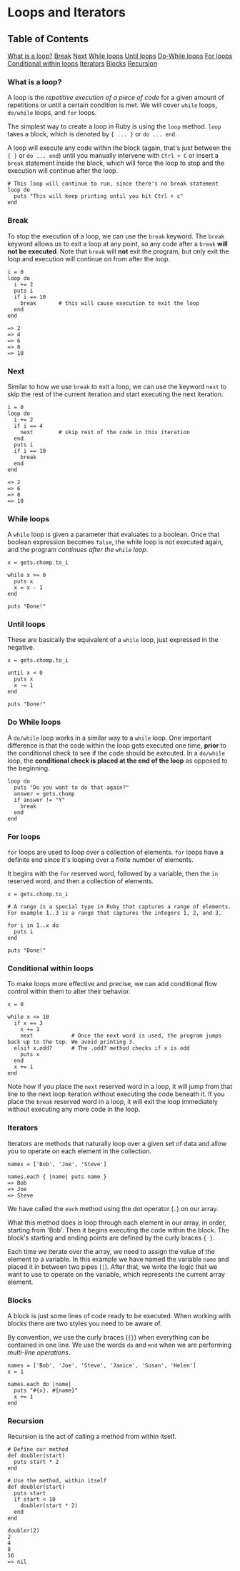 # Loops and Iterators

## Table of Contents
[What is a loop?](#what-is-a-loop)
[Break](#break)
[Next](#next)
[While loops](#while-loops)
[Until loops](#until-loops)
[Do-While loops](#do-while-loops)
[For loops](#do-while-loops)
[Conditional within loops](#conditional-within-loops)
[Iterators](#iterators)
[Blocks](#blocks)
[Recursion](#recursion)

### What is a loop?
A loop is the *repetitive execution of a piece of code* for a given amount of repetitions or until a certain condition is met. We will cover `while` loops, `do/while` loops, and `for` loops.

The simplest way to create a loop in Ruby is using the `loop` method. `loop` takes a block, which is denoted by `{ ... }` or `do ... end`. 

A loop will execute any code within the block (again, that's just between the `{ }` or `do ... end`) until you manually intervene with `Ctrl + C` or insert a `break` statement inside the block, which will force the loop to stop and the execution will continue after the loop.
```
# This loop will continue to run, since there's no break statement
loop do
  puts "This will keep printing until you hit Ctrl + c"
end
```
### Break
To stop the execution of a loop, we can use the `break` keyword. The `break` keyword allows us to exit a loop at any point, so any code after a `break` __will not be executed__. Note that `break` will __not__ exit the program, but only exit the loop and execution will continue on from after the loop.
```
i = 0
loop do
  i += 2
  puts i
  if i == 10
    break       # this will cause execution to exit the loop
  end
end

=> 2
=> 4
=> 6
=> 8
=> 10 
```
### Next
Similar to how we use `break` to exit a loop, we can use the keyword `next` to skip the rest of the current iteration and start executing the next iteration. 
```
i = 0
loop do
  i += 2
  if i == 4
    next        # skip rest of the code in this iteration
  end
  puts i
  if i == 10
    break
  end
end

=> 2
=> 6
=> 8
=> 10
```

### While loops
A `while` loop is given a parameter that evaluates to a boolean. Once that boolean expression becomes `false`, the while loop is not executed again, and the program *continues after the `while` loop*. 
```
x = gets.chomp.to_i

while x >= 0
  puts x
  x = x - 1
end

puts "Done!"
```
### Until loops
These are basically the equivalent of a `while` loop, just expressed in the negative.
```
x = gets.chomp.to_i

until x < 0
  puts x
  x -= 1
end

puts "Done!"
```
### Do While loops
A `do/while` loop works in a similar way to a `while` loop. One important difference is that the code within the loop gets executed one time, __prior__ to the conditional check to see if the code should be executed. In a `do/while` loop, the __conditional check is placed at the end of the loop__ as opposed to the beginning.
```
loop do
  puts "Do you want to do that again?"
  answer = gets.chomp
  if answer != "Y"
    break
  end
end
```
### For loops
`for` loops are used to loop over a collection of elements. `for` loops have a definite end since it's looping over a finite number of elements. 

It begins with the `for` reserved word, followed by a variable, then the `in` reserved word, and then a collection of elements. 
```
x = gets.chomp.to_i

# A range is a special type in Ruby that captures a range of elements. For example 1..3 is a range that captures the integers 1, 2, and 3.

for i in 1..x do
  puts i
end

puts "Done!"
```
### Conditional within loops
To make loops more effective and precise, we can add conditional flow control within them to alter their behavior.
```
x = 0

while x <= 10
  if x == 3
    x += 1
    next            # Once the next word is used, the program jumps back up to the top. We avoid printing 3.
  elsif x.odd?      # The .odd? method checks if x is odd
    puts x
  end
  x += 1
end
```
Note how if you place the `next` reserved word in a loop, it will jump from that line to the next loop iteration without executing the code beneath it. If you place the `break` reserved word in a loop, it will exit the loop immediately without executing any more code in the loop.

### Iterators
Iterators are methods that naturally loop over a given set of data and allow you to operate on each element in the collection.
```
names = ['Bob', 'Joe', 'Steve']

names.each { |name| puts name }
=> Bob
=> Joe
=> Steve
```
We have called the `each` method using the dot operator (`.`) on our array. 

What this method does is loop through each element in our array, in order, starting from 'Bob'. Then it begins executing the code within the block. The block's starting and ending points are defined by the curly braces `{ }`. 

Each time we iterate over the array, we need to assign the value of the element to a variable. In this example we have named the variable `name` and placed it in between two pipes (`|`). After that, we write the logic that we want to use to operate on the variable, which represents the current array element. 

### Blocks
A block is just some lines of code ready to be executed. When working with blocks there are two styles you need to be aware of. 

By convention, we use the curly braces (`{}`) when everything can be contained in one line. We use the words `do` and `end` when we are performing *multi-line operations*.
```
names = ['Bob', 'Joe', 'Steve', 'Janice', 'Susan', 'Helen']
x = 1

names.each do |name|
  puts "#{x}. #{name}"
  x += 1
end
```
### Recursion
Recursion is the act of calling a method from within itself. 
```
# Define our method
def doubler(start)
  puts start * 2
end

# Use the method, within itself
def doubler(start)
  puts start
  if start < 10
    doubler(start * 2)
  end
end

doubler(2)
2
4
8
16
=> nil
```

